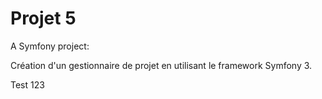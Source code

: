 Projet 5
=======

A Symfony project:

Création d'un gestionnaire de projet en utilisant le framework Symfony 3.

Test 123
